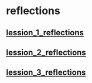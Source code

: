 # reflections

## [lession_1_reflections](lession_1_reflections.txt)

## [lession_2_reflections](lession_2_reflections.txt)

## [lession_3_reflections](lession_3_reflectrions.md)
